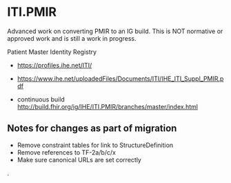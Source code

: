 # ITI.PMIR

Advanced work on converting PMIR to an IG build. This is NOT normative or approved work and is still a work in progress.

Patient Master Identity Registry
* https://profiles.ihe.net/ITI/
* https://www.ihe.net/uploadedFiles/Documents/ITI/IHE_ITI_Suppl_PMIR.pdf

* continuous build http://build.fhir.org/ig/IHE/ITI.PMIR/branches/master/index.html



## Notes for changes as part of migration
* Remove constraint tables for link to StructureDefinition
* Remove references to TF-2a/b/c/x  
* Make sure canonical URLs are set correctly 

.
